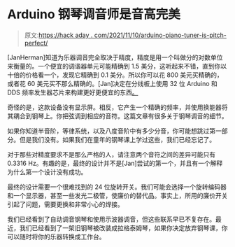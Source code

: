 # Arduino 钢琴调音师是音高完美

> 原文:[https://hack aday . com/2021/11/10/arduino-piano-tuner-is-pitch-perfect/](https://hackaday.com/2021/11/10/arduino-piano-tuner-is-pitch-perfect/)

[JanHerman]知道为乐器调音完全取决于精度，精度是用一个叫做分的对数单位来衡量的。一个便宜的调谐器单元可能精确到 1.5 美分，这听起来不错，直到你以十倍的价格看一个，发现它精确到 0.1 美分。所以你可以花 800 美元买精确的，或者花 60 美元买不那么精确的。[Jan]决定在分线板上使用 32 位 Arduino 和 DDS 频率发生器芯片来构建更好更便宜的东西[。](https://www.instructables.com/Arduino-Piano-Tuner-Helper/)

奇怪的是，这款设备没有显示屏。相反，它产生一个精确的频率，并使用换能器将其耦合到钢琴上。你把弦调到相应的音符。这篇文章有很多关于钢琴调音的细节。

如果你知道半音阶，等律系统，以及八度音阶中有多少分音，你可能想跳过第一部分。但是我们没有。如果我们在童年的钢琴课上学过这些，我们已经忘记了。

对于那些对精度要求不是那么严格的人，请注意两个音符之间的差异可能只有 0.3316 Hz。有趣的是，最终的设计并不是[Jan]尝试的第一个，并且有一个解释为什么第一个设计没有成功。

最终的设计需要一个很难找到的 24 位旋转开关。我们可能会选择一个旋转编码器和一个显示器，甚至一些发光二极管，使廉价的替代品。事实上，所用的廉价开关引起了问题，需要更换和非常小心的焊接。

我们已经看到了自动调音钢琴和使用示波器调音，但这些联系早已不复存在。最近，我们已经看到了一架旧钢琴被改装成拉格泰姆琴，如果你决定放弃钢琴课，你可以随时将你的乐器转换成工作台。